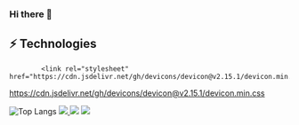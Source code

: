 ### Hi there 👋



## ⚡ Technologies


            <link rel="stylesheet" href="https://cdn.jsdelivr.net/gh/devicons/devicon@v2.15.1/devicon.min.css">
          

https://cdn.jsdelivr.net/gh/devicons/devicon@v2.15.1/devicon.min.css

![Top Langs](https://github-readme-stats.vercel.app/api/top-langs/?username=Vladyslavua3&hide=TeX&layout=compact)
  <a href="https://github.com/vn7n24fzkq/github-profile-summary-cards">
    <img src="https://github-profile-summary-cards.vercel.app/api/cards/stats?username=Vladyslavua3&theme=github" />
  </a> 
<img src="https://cdn.jsdelivr.net/gh/devicons/devicon@v2.15.1/devicon.min.css"/>
<img src="https://cdn.jsdelivr.net/gh/devicons/devicon@v2.15.1/devicon.min.typescript"/>
